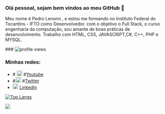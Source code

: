 ### Olá pessoal, sejam bem vindos ao meu GitHub 👋

Meu nome é Pedro Lenonn , e estou me formando no Instituto Federal do Tocantins - IFTO como  Desenvolvedor.  com o objetivo o Full Stack, o curso engenharia da computação, sou amante de boas práticas de desenvolvimento. Trabalho com HTML, CSS, JAVASCRIPT,C#, C++, PHP e MYSQL. 

<p>
 ### <img src="https://gpvc.arturio.dev/iurygdeoliveira" alt="profile views">
</p>

### Minhas redes:
<ul>
  <li>
   # <img src="https://user-images.githubusercontent.com/30157522/87162006-b6c05980-c29b-11ea-8dfe-fba74549729b.png" width="18" alt="Youtube">
    #<a href="https://www.youtube.com/channel/UCTM1Idirf0ALOdEdq31qkjg?view_as=subscriber" target="_blank" title="My Youtube">Youtube</a>
  </li>
  <li>
    #<img src="https://user-images.githubusercontent.com/30157522/87161461-f33f8580-c29a-11ea-8686-34eb06e44501.png" width="18" alt="Twitter"> 
    #<a href="https://twitter.com/IuryProf" target="_blank" title="My Twitter">Twitter</a>
  </li>
  <li>
    <img src="https://user-images.githubusercontent.com/30157522/87161827-6cd77380-c29b-11ea-902a-725eeed60745.png" width="18" alt="Linkedin"> 
    <a href="https://www.linkedin.com/in/pedrolenonn/" target="_blank" title="My LinkedIn">LinkedIn</a>
  </li>
</ul>

[![Top Langs](https://github-readme-stats.vercel.app/api/top-langs/?username=anuraghazra)](https://github.com/anuraghazra/github-readme-stats)

![](https://github-readme-stats.vercel.app/api?username=pedro21900) 
